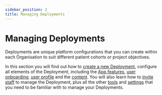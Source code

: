 ```yaml
---
sidebar_position: 2
title: Managing Deployments 
---
```

# Managing Deployments

Deployments are unique platform configurations that you can create within each Organisation to suit different patient cohorts or project objectives.

In this section you will find out how to [create a new Deployment](./general-settings/creating-a-new-Deployment.md), configure all elements of the Deployment, including the [App features](./general-settings/app-features.md), [user onboarding](./configuring-the-user-onboarding/onboarding-setup.md), [user profile](./configuring-the-user-profile/user-profile-details.md) and the [content](./configuring-the-content/index.md). You will also learn how to [invite staff](./tools-and-navigation/inviting-deployment-admins.md) to manage the Deployment, plus all the other [tools](./tools-and-navigation/index.md) and [settings](./general-settings/index.md) that you need to be familiar with to manage your Deployments.
